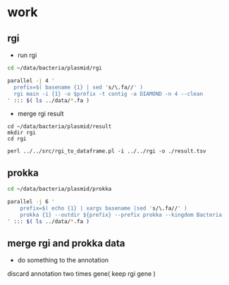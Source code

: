 # work


## rgi

+ run rgi

```bash
cd ~/data/bacteria/plasmid/rgi

parallel -j 4 '
  prefix=$( basename {1} | sed 's/\.fa//' )
  rgi main -i {1} -o $prefix -t contig -a DIAMOND -n 4 --clean
' ::: $( ls ../data/*.fa )
```

+ merge rgi result

```
cd ~/data/bacteria/plasmid/result
mkdir rgi
cd rgi

perl ../../src/rgi_to_dataframe.pl -i ../../rgi -o ./result.tsv
```

## prokka

```bash
cd ~/data/bacteria/plasmid/prokka

parallel -j 6 '
    prefix=$( echo {1} | xargs basename |sed 's/\.fa//' )
    prokka {1} --outdir ${prefix} --prefix prokka --kingdom Bacteria
' ::: $( ls ../data/*.fa )
```

## merge rgi and prokka data

+ do something to the annotation

discard annotation two times gene( keep rgi gene )

```bash

```
